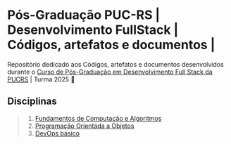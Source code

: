 # Pós-Graduação PUC-RS | Desenvolvimento FullStack | Códigos, artefatos e documentos |
Repositório dedicado aos Códigos, artefatos e documentos desenvolvidos durante o [Curso de Pós-Graduação em Desenvolvimento Full Stack da PUCRS](https://online.pucrs.br/pos-graduacao/desenvolvimento-full-stack) | Turma 2025 🚀 


## Disciplinas 
> 1. [Fundamentos de Computação e Algoritmos](./02%20-%20fundamento-computacao-algoritmos/README.md)
> 2. [Programação Orientada a Objetos](./03%20-%20programacao-orientada-objetos/README.md)
> 3. [DevOps básico](./04%20-%20DevOps%20Básico/README.md)